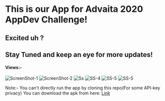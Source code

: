 # This is our App for Advaita 2020 AppDev Challenge!

## Excited uh ?

## Stay Tuned and keep an eye for more updates!

#### Views:-

![ScreenShot-1](ScreenShot/ezgif.com-gif-maker.gif)
![ScreenShot-2](ScreenShot/rsz_ss2.jpg) ![Ss](ScreenShot/my.jpg)
![SS-4](ScreenShot/rsz_1ss1.jpg) ![SS-5](ScreenShot/rsz_ss4.jpg)
![SS-5](ScreenShot/rsz_ss00.jpg)


Note:- You can't directly run the app by cloning this repo(For some API-key privacy)
You can download the apk from here: [Link](https://drive.google.com/drive/folders/1N46mGkXwy6byL2iBHR31jJDSp_6-yNtL?usp=sharing)